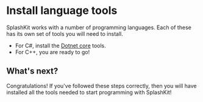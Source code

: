# Install language tools

SplashKit works with a number of programming languages. Each of these has its own set of tools you will need to install.

* For C#, install the [Dotnet core](/guides/installation/macos/dotnet/install.html) tools.
* For C++, you are ready to go!


## What's next?
Congratulations! If you've followed these steps correctly, then you will have installed all the tools needed to start programming with SplashKit!
